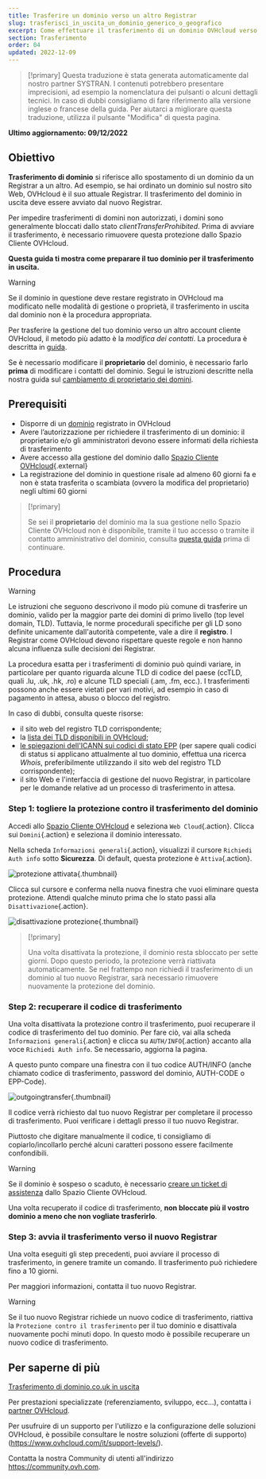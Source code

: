 ```yaml
---
title: Trasferire un dominio verso un altro Registrar
slug: trasferisci_in_uscita_un_dominio_generico_o_geografico
excerpt: Come effettuare il trasferimento di un dominio OVHcloud verso un altro provider
section: Trasferimento
order: 04
updated: 2022-12-09
---
```


> [!primary]
> Questa traduzione è stata generata automaticamente dal nostro partner SYSTRAN. I contenuti potrebbero presentare imprecisioni, ad esempio la nomenclatura dei pulsanti o alcuni dettagli tecnici. In caso di dubbi consigliamo di fare riferimento alla versione inglese o francese della guida. Per aiutarci a migliorare questa traduzione, utilizza il pulsante "Modifica" di questa pagina.
>

**Ultimo aggiornamento: 09/12/2022**

## Obiettivo

**Trasferimento di dominio** si riferisce allo spostamento di un dominio da un Registrar a un altro. Ad esempio, se hai ordinato un dominio sul nostro sito Web, OVHcloud è il suo attuale Registrar. Il trasferimento del dominio in uscita deve essere avviato dal nuovo Registrar.

Per impedire trasferimenti di domini non autorizzati, i domini sono generalmente bloccati dallo stato *clientTransferProhibited*. Prima di avviare il trasferimento, è necessario rimuovere questa protezione dallo Spazio Cliente OVHcloud.

**Questa guida ti mostra come preparare il tuo dominio per il trasferimento in uscita.**

> [!warning]
>
> Se il dominio in questione deve restare registrato in OVHcloud ma modificato nelle modalità di gestione o proprietà, il trasferimento in uscita dal dominio non è la procedura appropriata.
>
> Per trasferire la gestione del tuo dominio verso un altro account cliente OVHcloud, il metodo più adatto è la *modifica dei contatti*. La procedura è descritta in [guida](https://docs.ovh.com/it/customer/gestisci_i_tuoi_contatti/).
>
> Se è necessario modificare il **proprietario** del dominio, è necessario farlo **prima** di modificare i contatti del dominio. Segui le istruzioni descritte nella nostra guida sul [cambiamento di proprietario dei domini](https://docs.ovh.com/it/domains/cambiare_proprietario_dominio/).
>

## Prerequisiti

- Disporre di un [dominio](https://www.ovhcloud.com/it/domains/) registrato in OVHcloud
- Avere l’autorizzazione per richiedere il trasferimento di un dominio: il proprietario e/o gli amministratori devono essere informati della richiesta di trasferimento
- Avere accesso alla gestione del dominio dallo [Spazio Cliente OVHcloud](https://www.ovh.com/auth/?action=gotomanager&from=https://www.ovh.it/&ovhSubsidiary=it){.external}
- La registrazione del dominio in questione risale ad almeno 60 giorni fa e non è stata trasferita o scambiata (ovvero la modifica del proprietario) negli ultimi 60 giorni

> [!primary]
>
> Se sei il **proprietario** del dominio ma la sua gestione nello Spazio Cliente OVHcloud non è disponibile, tramite il tuo accesso o tramite il contatto amministrativo del dominio, consulta [questa guida](../../customer/gestisci_i_tuoi_contatti/#caso-specifico-di-un-proprietario-di-dominio) prima di continuare.
>

## Procedura

> [!warning]
>
> Le istruzioni che seguono descrivono il modo più comune di trasferire un dominio, valido per la maggior parte dei domini di primo livello (top level domain, TLD). Tuttavia, le norme procedurali specifiche per gli LD sono definite unicamente dall'autorità competente, vale a dire il **registro**. I Registrar come OVHcloud devono rispettare queste regole e non hanno alcuna influenza sulle decisioni dei Registrar.
>
> La procedura esatta per i trasferimenti di dominio può quindi variare, in particolare per quanto riguarda alcune TLD di codice del paese (ccTLD, quali .lu, .uk, .hk, .ro) e alcune TLD speciali (.am, .fm, ecc.). I trasferimenti possono anche essere vietati per vari motivi, ad esempio in caso di pagamento in attesa, abuso o blocco del registro.
>
> In caso di dubbi, consulta queste risorse:
>
> - il sito web del registro TLD corrispondente;
> - la [lista dei TLD disponibili in OVHcloud](https://www.ovhcloud.com/it/domains/tld/);
> - [le spiegazioni dell'ICANN sui codici di stato EPP](https://www.icann.org/resources/pages/epp-status-codes-2014-06-16-en) (per sapere quali codici di status si applicano attualmente al tuo dominio, effettua una ricerca *Whois*, preferibilmente utilizzando il sito web del registro TLD corrispondente);
> - il sito Web e l'interfaccia di gestione del nuovo Registrar, in particolare per le domande relative ad un processo di trasferimento in attesa.
>

### Step 1: togliere la protezione contro il trasferimento del dominio

Accedi allo [Spazio Cliente OVHcloud](https://www.ovh.com/auth/?action=gotomanager&from=https://www.ovh.it/&ovhSubsidiary=it) e seleziona `Web Cloud`{.action}. Clicca sui `Domini`{.action} e seleziona il dominio interessato.

Nella scheda `Informazioni generali`{.action}, visualizzi il cursore `Richiedi Auth info` sotto **Sicurezza**. Di default, questa protezione è `Attiva`{.action}.

![protezione attivata](images/outgoing-transfer-step1.png){.thumbnail}

Clicca sul cursore e conferma nella nuova finestra che vuoi eliminare questa protezione. Attendi qualche minuto prima che lo stato passi alla `Disattivazione`{.action}.

![disattivazione protezione](images/outgoing-transfer-step2.png){.thumbnail}

> [!primary]
>
> Una volta disattivata la protezione, il dominio resta sbloccato per sette giorni. Dopo questo periodo, la protezione verrà riattivata automaticamente. Se nel frattempo non richiedi il trasferimento di un dominio al tuo nuovo Registrar, sarà necessario rimuovere nuovamente la protezione del dominio.
>

### Step 2: recuperare il codice di trasferimento

Una volta disattivata la protezione contro il trasferimento, puoi recuperare il codice di trasferimento del tuo dominio. Per fare ciò, vai alla scheda `Informazioni generali`{.action} e clicca su `AUTH/INFO`{.action} accanto alla voce `Richiedi Auth info`. Se necessario, aggiorna la pagina.

A questo punto compare una finestra con il tuo codice AUTH/INFO (anche chiamato codice di trasferimento, password del dominio, AUTH-CODE o EPP-Code).

![outgoingtransfer](images/outgoing-transfer-step3.png){.thumbnail}

Il codice verrà richiesto dal tuo nuovo Registrar per completare il processo di trasferimento. Puoi verificare i dettagli presso il tuo nuovo Registrar.

Piuttosto che digitare manualmente il codice, ti consigliamo di copiarlo/incollarlo perché alcuni caratteri possono essere facilmente confondibili.

> [!warning]
>
> Se il dominio è sospeso o scaduto, è necessario [creare un ticket di assistenza](https://www.ovh.com/manager/dedicated/#/support/tickets/new) dallo Spazio Cliente OVHcloud.

Una volta recuperato il codice di trasferimento, **non bloccate più il vostro dominio a meno che non vogliate trasferirlo**.

### Step 3: avvia il trasferimento verso il nuovo Registrar

Una volta eseguiti gli step precedenti, puoi avviare il processo di trasferimento, in genere tramite un comando. Il trasferimento può richiedere fino a 10 giorni. 

Per maggiori informazioni, contatta il tuo nuovo Registrar.

> [!warning]
>
> Se il tuo nuovo Registrar richiede un nuovo codice di trasferimento, riattiva la `Protezione contro il trasferimento` per il tuo dominio e disattivala nuovamente pochi minuti dopo. In questo modo è possibile recuperare un nuovo codice di trasferimento.
>

## Per saperne di più

[Trasferimento di dominio.co.uk in uscita](https://docs.ovh.com/it/domains/guida_al_trasferimento_in_uscita_di_un_dominio_couk/)

Per prestazioni specializzate (referenziamento, sviluppo, ecc...), contatta i [partner OVHcloud](https://partner.ovhcloud.com/it/).

Per usufruire di un supporto per l'utilizzo e la configurazione delle soluzioni OVHcloud, è possibile consultare le nostre soluzioni (offerte di supporto)(https://www.ovhcloud.com/it/support-levels/).

Contatta la nostra Community di utenti all'indirizzo <https://community.ovh.com>.